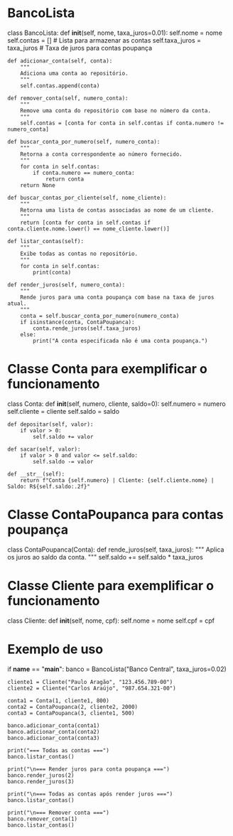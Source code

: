 # BancoLista
class BancoLista:
    def __init__(self, nome, taxa_juros=0.01):
        self.nome = nome
        self.contas = []  # Lista para armazenar as contas
        self.taxa_juros = taxa_juros  # Taxa de juros para contas poupança

    def adicionar_conta(self, conta):
        """
        Adiciona uma conta ao repositório.
        """
        self.contas.append(conta)

    def remover_conta(self, numero_conta):
        """
        Remove uma conta do repositório com base no número da conta.
        """
        self.contas = [conta for conta in self.contas if conta.numero != numero_conta]

    def buscar_conta_por_numero(self, numero_conta):
        """
        Retorna a conta correspondente ao número fornecido.
        """
        for conta in self.contas:
            if conta.numero == numero_conta:
                return conta
        return None

    def buscar_contas_por_cliente(self, nome_cliente):
        """
        Retorna uma lista de contas associadas ao nome de um cliente.
        """
        return [conta for conta in self.contas if conta.cliente.nome.lower() == nome_cliente.lower()]

    def listar_contas(self):
        """
        Exibe todas as contas no repositório.
        """
        for conta in self.contas:
            print(conta)

    def render_juros(self, numero_conta):
        """
        Rende juros para uma conta poupança com base na taxa de juros atual.
        """
        conta = self.buscar_conta_por_numero(numero_conta)
        if isinstance(conta, ContaPoupanca):
            conta.rende_juros(self.taxa_juros)
        else:
            print("A conta especificada não é uma conta poupança.")

# Classe Conta para exemplificar o funcionamento
class Conta:
    def __init__(self, numero, cliente, saldo=0):
        self.numero = numero
        self.cliente = cliente
        self.saldo = saldo

    def depositar(self, valor):
        if valor > 0:
            self.saldo += valor

    def sacar(self, valor):
        if valor > 0 and valor <= self.saldo:
            self.saldo -= valor

    def __str__(self):
        return f"Conta {self.numero} | Cliente: {self.cliente.nome} | Saldo: R${self.saldo:.2f}"

# Classe ContaPoupanca para contas poupança
class ContaPoupanca(Conta):
    def rende_juros(self, taxa_juros):
        """
        Aplica os juros ao saldo da conta.
        """
        self.saldo += self.saldo * taxa_juros

# Classe Cliente para exemplificar o funcionamento
class Cliente:
    def __init__(self, nome, cpf):
        self.nome = nome
        self.cpf = cpf

# Exemplo de uso
if __name__ == "__main__":
    banco = BancoLista("Banco Central", taxa_juros=0.02)

    cliente1 = Cliente("Paulo Aragão", "123.456.789-00")
    cliente2 = Cliente("Carlos Araújo", "987.654.321-00")

    conta1 = Conta(1, cliente1, 800)
    conta2 = ContaPoupanca(2, cliente2, 2000)
    conta3 = ContaPoupanca(3, cliente1, 500)

    banco.adicionar_conta(conta1)
    banco.adicionar_conta(conta2)
    banco.adicionar_conta(conta3)

    print("=== Todas as contas ===")
    banco.listar_contas()

    print("\n=== Render juros para conta poupança ===")
    banco.render_juros(2)
    banco.render_juros(3)

    print("\n=== Todas as contas após render juros ===")
    banco.listar_contas()

    print("\n=== Remover conta ===")
    banco.remover_conta(1)
    banco.listar_contas()
